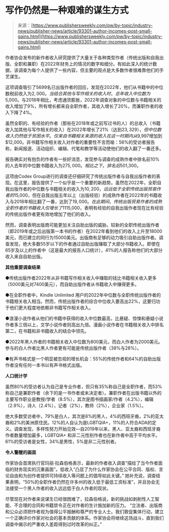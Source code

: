 <!--yml

category: 未分类

date: 2024-05-27 14:28:48

-->

# 写作仍然是一种艰难的谋生方式

> 来源：[https://www.publishersweekly.com/pw/by-topic/industry-news/publisher-news/article/93301-author-incomes-post-small-gains.html](https://www.publishersweekly.com/pw/by-topic/industry-news/publisher-news/article/93301-author-incomes-post-small-gains.html)

作者协会发布的新作者收入研究提供了大量关于各种类型作者（传统出版和自我出版、全职和兼职）在2022年财务上的情况的数字和细分。有如此深入的统计数据，该调查为每个人提供了一些内容，但主要的观点是大多数作者很难靠他们的手艺谋生。

这项调查吸引了5699名已出版作者的回应，发现在2022年，他们从书籍中的中位数税前收入为$2,000。当结合其他与写作相关的收入时，总年收入中位数为$5,000。与2018年相比，考虑通货膨胀，2022年调查对象的中位数与书籍相关的收入增加了9%，所有增长都来自全职作者，其收入增长了20%，而兼职作者的收入下降了4%。

虽然全职的、有经验的作者（那些在2018年或之前写过书的人）的总收入（书籍收入加其他与写作相关的收入）在2022年增长了21%（达到$23,329），但中位数收入仍然低于贫困水平。仅来自书籍相关来源的收入在这一时期内从$9,997增加到$12,000。非书籍写作相关收入对作者的重要性不言而喻：56%的受访者报告称，新闻报道、活动组织、编辑、代笔和教学等活动使他们的收入翻了一番还多。

报告确实对有抱负的作者有一些好消息，发现参与调查的成熟作者中排名前10%的人去年的中位数书籍收入为$275,000。相比之下，排名后50%的人的中位数书籍收入为$1,300。

这项由Codex Group进行的调查还仔细研究了传统出版作者与自我出版作者的表现。在这里，报告提供了一个似乎是一个重要的新趋势。虽然在2022年，全职自我出版作者的中位数与书籍相关的收入为$10,200，远远低于全职传统出版贸易作者的$15,000，但在自我出版五年以上（出版经验）的成熟作者在2022年的书籍收入与2018年相比翻了一番，达到了$19,000。在此期间，传统出版贸易作者的成熟全职作者的书籍收入仅增长了11%，达到了$15,000，表明有经验的自我出版作者现在比有经验的传统出版作者更有效地增加了他们的收入。

然而，调查表明出版商可能更加关注自助出版的威胁。较新的全职传统出版作者（即2019年或之后出版第一本书的作者）在2022年看到他们的收入上升至18000美元，而已建立的同行为15000美元。出版商有足够的动力吸引自助出版作者。调查发现，绝大多数55岁以下的作者通过自助出版赚取了大部分书籍收入。即使在65岁及以上的作者中（这是最大的报告人口统计），41%的人报告称他们的大部分收入来自自助出版。

**其他重要调查结果**

●传统出版作者2022年从非书籍写作相关收入中赚取的钱比书籍相关收入更多（5000美元对7400美元），而自助出版作者从书籍收入中赚得更多。

●在全职作者中，Kindle Unlimited 用户的2022年中位数与全职传统出版作者的书籍相关收入相当。然而，传统出版作者的综合中位收入要高出22%，这要归功于他们更大程度地依赖非书籍写作相关收入。

●浪漫小说作者从他们的书籍中获得的收入中位数最高，比悬疑、惊悚和悬疑小说作者多三倍以上，文学小说作者则高出九倍。漫画小说作者在书籍相关收入中排名第二，在书籍和非书籍收入的结合中领先。

●2022年黑人作者的书籍相关收入中位数为800美元，而白人作者为2000美元。参与的白人作者比黑人作者更有可能是传统出版作者（38%与28%）。

●有声书格式是一个明显被忽视的增长机会：55%的传统作者和64%的自助出版作者没有任何一本书以有声书格式出版。

**人口统计学**

虽然80%的受访者认为自己是专业作者，但只有35%称自己是全职作者，而53%称自己是兼职作者（余下的是一书作者或未决定者）。兼职作者在出版书籍以外的主要写作职业是教授/学者（8.5%），其次是图书插画家/作者（4.2%），编辑（2.9%），诗人（2.4%），记者（2%），教师（2%），企业家（1.5%）。

绝大多数受访者中，79%是白人，其次是8%的黑人，4%的西班牙裔，2%的亚太裔和2%的美洲原住民。12%的人自认为是LGBTQIA+，11%的人符合ADA的定义。调查发现，多样性努力开始见效—自2019年以来，黑人、亚太裔和西班牙裔作者数量增加最多，LGBTQIA+ 和非二元性别作者也在新作者中高于平均水平。61%的受访者是女性，34%是男性，5%是非二元性别者。

**令人警醒的画面**

作家协会首席执行官玛丽·拉森伯格表示，最新的作者收入调查“描绘了当今作者面临的财务现实的沉重画面”。低收入“凸显了为什么作家协会在公平合同、版权、言论自由和为创作者提供可持续收入等问题上的倡导如此关键。” 她补充说，调查结果表明，“50%的全职作者仍然在许多州的收入低于最低工资标准”，并且协会无法接受一个黑人作者的收入远远低于白人作者的现状。

尽管现在对作者来说谋生已经很困难了，拉森伯格说，新的挑战如剥削性人工智能、不合理的合同和书籍禁令正在对作者的生计施加新的压力。 “立法者、出版商和公众必须把作者视为值得公平报酬和尊严的专业人士。我们敦促集体行动，建立一个正确评价作家对社会的基本贡献的体系。作家协会将继续这场战斗，直到我们调查中揭示的严重收入差距得到过时改革的纠正。”
